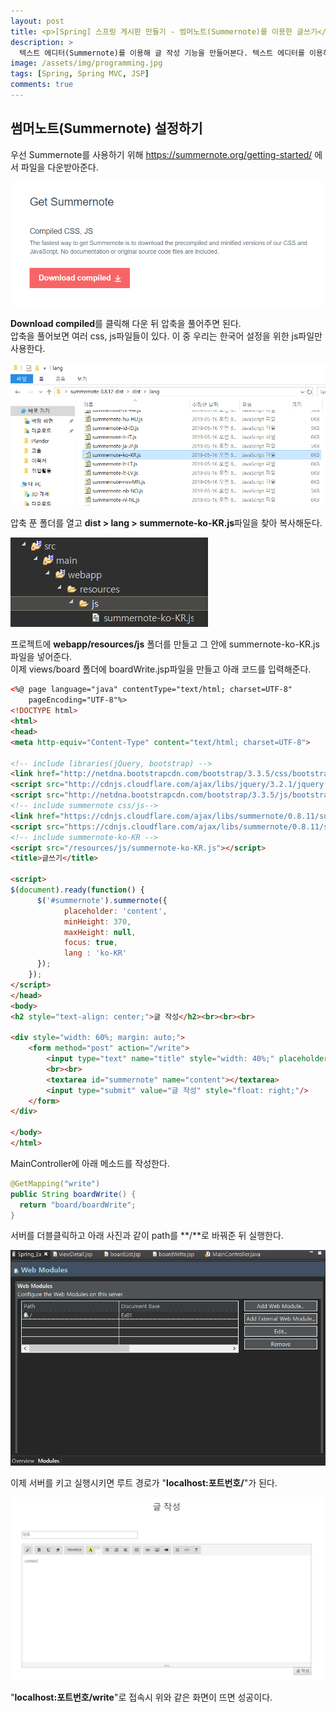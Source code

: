 ```yaml
---
layout: post
title: <p>[Spring] 스프링 게시판 만들기 - 썸머노트(Summernote)를 이용한 글쓰기</p>
description: >
  텍스트 에디터(Summernote)를 이용해 글 작성 기능을 만들어본다. 텍스트 에디터를 이용하면 사용자가 보다 편리하게 글 작성을 할 수 있다. 본 포스팅에선 간편하게 이용할 수 있는 텍스트 에디터인 Summernote를 사용한다. 
image: /assets/img/programming.jpg
tags: [Spring, Spring MVC, JSP]
comments: true
---
```

<head>
  <link rel="stylesheet" type="text/css" href="../../assets/css/obsidian.css" />
</head>
 
## 썸머노트(Summernote) 설정하기

 우선 Summernote를 사용하기 위해 https://summernote.org/getting-started/ 에서 파일을 다운받아준다.

 <img src="/assets/img/spring/summernoteDown.png">

 **Download compiled**를 클릭해 다운 뒤 압축을 풀어주면 된다.<br>
 압축을 풀어보면 여러 css, js파일들이 있다. 이 중 우리는 한국어 설정을 위한 js파일만 사용한다.

 <img src="/assets/img/spring/summernoteLang.png">

 압축 푼 폴더를 열고 **dist > lang > summernote-ko-KR.js**파일을 찾아 복사해둔다.

 <img src="/assets/img/spring/resourcesJsSummer.png">
 
 프로젝트에 **webapp/resources/js** 폴더를 만들고 그 안에 summernote-ko-KR.js파일을 넣어준다.<br>
 이제 views/board 폴더에 boardWrite.jsp파일을 만들고 아래 코드를 입력해준다.

~~~html
<%@ page language="java" contentType="text/html; charset=UTF-8"
    pageEncoding="UTF-8"%>
<!DOCTYPE html>
<html>
<head>
<meta http-equiv="Content-Type" content="text/html; charset=UTF-8">

<!-- include libraries(jQuery, bootstrap) -->
<link href="http://netdna.bootstrapcdn.com/bootstrap/3.3.5/css/bootstrap.css" rel="stylesheet">
<script src="http://cdnjs.cloudflare.com/ajax/libs/jquery/3.2.1/jquery.js"></script> 
<script src="http://netdna.bootstrapcdn.com/bootstrap/3.3.5/js/bootstrap.js"></script> 
<!-- include summernote css/js-->
<link href="https://cdnjs.cloudflare.com/ajax/libs/summernote/0.8.11/summernote-bs4.css" rel="stylesheet">
<script src="https://cdnjs.cloudflare.com/ajax/libs/summernote/0.8.11/summernote-bs4.js"></script>
<!-- include summernote-ko-KR -->
<script src="/resources/js/summernote-ko-KR.js"></script>
<title>글쓰기</title>

<script>
$(document).ready(function() {
	  $('#summernote').summernote({
 	    	placeholder: 'content',
	        minHeight: 370,
	        maxHeight: null,
	        focus: true, 
	        lang : 'ko-KR'
	  });
	});
</script>
</head>
<body>
<h2 style="text-align: center;">글 작성</h2><br><br><br>

<div style="width: 60%; margin: auto;">
	<form method="post" action="/write">
		<input type="text" name="title" style="width: 40%;" placeholder="제목"/>
		<br><br> 
		<textarea id="summernote" name="content"></textarea>
		<input type="submit" value="글 작성" style="float: right;"/>
	</form>
</div>

</body>
</html>
~~~

MainController에  아래 메소드를 작성한다.

~~~java
@GetMapping("write")
public String boardWrite() {
  return "board/boardWrite";
}
~~~

서버를 더블클릭하고 아래 사진과 같이 path를 **/**로 바꿔준 뒤 실행한다.

<img src="/assets/img/spring/serverPath.png">

이제 서버를 키고 실행시키면 루트 경로가 "**localhost:포트번호/**"가 된다.

<img src="/assets/img/spring/write.png">

"**localhost:포트번호/write**"로 접속시 위와 같은 화면이 뜨면 성공이다.